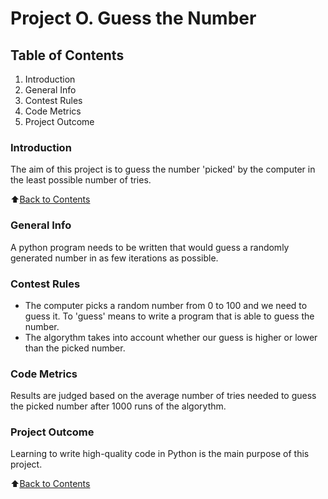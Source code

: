 # Project O. Guess the Number

## Table of Contents
1. Introduction 
2. General Info
3. Contest Rules
4. Code Metrics
5. Project Outcome


### Introduction
The aim of this project is to guess the number 'picked' by the computer in the least possible number of tries.

:arrow_up:[Back to Contents](https://github.com/andy-kuzn/ak_urfu_sf/tree/main/project_0/README.md#Table-of-Contents)

### General Info
A python program needs to be written that would guess a randomly generated number in as few iterations as possible.

### Contest Rules
- The computer picks a random number from 0 to 100 and we need to guess it. To 'guess' means to write a program that is able to guess the number.
- The algorythm takes into account whether our guess is higher or lower than the picked number.

### Code Metrics
Results are judged based on the average number of tries needed to guess the picked number after 1000 runs of the algorythm.

### Project Outcome
Learning to write high-quality code in Python is the main purpose of this project.

:arrow_up:[Back to Contents](https://github.com/andy-kuzn/ak_urfu_sf/tree/main/project_0/README.md#Table-of-Contents)